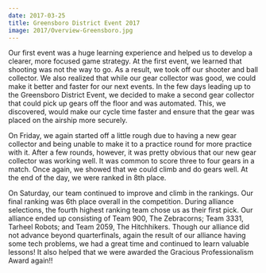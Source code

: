 ```yaml
---
date: 2017-03-25
title: Greensboro District Event 2017
image: 2017/Overview-Greensboro.jpg
---
```


Our first event was a huge learning experience and helped us to develop a clearer, more focused game strategy. At the first event, we learned that shooting was not the way to go. As a result, we took off our shooter and ball collector. We also realized that while our gear collector was good, we could make it better and faster for our next events. In the few days leading up to the Greensboro District Event, we decided to make a second gear collector that could pick up gears off the floor and was automated. This, we discovered, would make our cycle time faster and ensure that the gear was placed on the airship more securely.

On Friday, we again started off a little rough due to having a new gear collector and being unable to make it to a practice round for more practice with it. After a few rounds, however, it was pretty obvious that our new gear collector was working well. It was common to score three to four gears in a match. Once again, we showed that we could climb and do gears well. At the end of the day, we were ranked in 8th place.

On Saturday, our team continued to improve and climb in the rankings. Our final ranking was 6th place overall in the competition. During alliance selections, the fourth highest ranking team chose us as their first pick. Our alliance ended up consisting of Team 900, The Zebracorns; Team 3331, Tarheel Robots; and Team 2059, The Hitchhikers. Though our alliance did not advance beyond quarterfinals, again the result of our alliance having some tech problems, we had a great time and continued to learn valuable lessons! It also helped that we were awarded the Gracious Professionalism Award again!!
